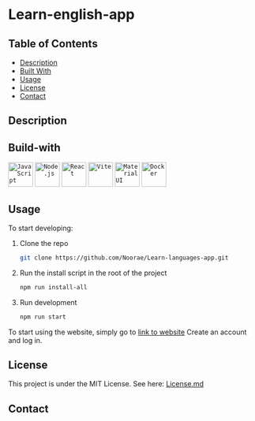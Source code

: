 # Learn-english-app

<!-- Table of Contents -->

## Table of Contents

- [Description](#Description)
- [Built With](#Built-With)
- [Usage](#Usage)
- [License](#License)
- [Contact](#Contact)
  <!-- /Table of Contents -->

## Description

## Build-with

<div>
	<code><img width="50" src="https://user-images.githubusercontent.com/25181517/117447155-6a868a00-af3d-11eb-9cfe-245df15c9f3f.png" alt="JavaScript" title="JavaScript"/></code>
	<code><img width="50" src="https://user-images.githubusercontent.com/25181517/183568594-85e280a7-0d7e-4d1a-9028-c8c2209e073c.png" alt="Node.js" title="Node.js"/></code>
	<code><img width="50" src="https://user-images.githubusercontent.com/25181517/183897015-94a058a6-b86e-4e42-a37f-bf92061753e5.png" alt="React" title="React"/></code>
	<code><img width="50" src="https://github.com/marwin1991/profile-technology-icons/assets/62091613/b40892ef-efb8-4b0e-a6b5-d1cfc2f3fc35" alt="Vite" title="Vite"/></code>
	<code><img width="50" src="https://user-images.githubusercontent.com/25181517/189716630-fe6c084c-6c66-43af-aa49-64c8aea4a5c2.png" alt="Material UI" title="Material UI"/></code>
	<code><img width="50" src="https://user-images.githubusercontent.com/25181517/117207330-263ba280-adf4-11eb-9b97-0ac5b40bc3be.png" alt="Docker" title="Docker"/></code>
</div>

## Usage

To start developing:

1. Clone the repo
   ```sh
   git clone https://github.com/Noorae/Learn-languages-app.git
   ```
2. Run the install script in the root of the project
   ```sh
   npm run install-all
   ```
3. Run development
   ```js
   npm run start
   ```

To start using the website, simply go to [link to website](#_blank)
Create an account and log in.

## License

This project is under the MIT License. See here: [License.md](/license.md)

## Contact
